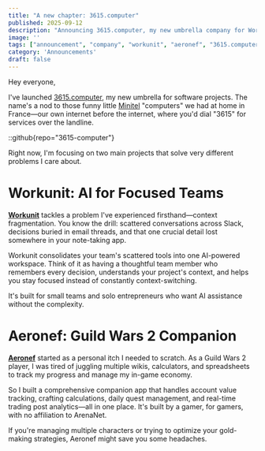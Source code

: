 ```yaml
---
title: "A new chapter: 3615.computer"
published: 2025-09-12
description: "Announcing 3615.computer, my new umbrella company for Workunit and Aeronef."
image: ''
tags: ["announcement", "company", "workunit", "aeronef", "3615.computer"]
category: 'Announcements'
draft: false
---
```


Hey everyone,

I've launched [3615.computer](https://3615.computer), my new umbrella for software projects. The name's a nod to those funny little [Minitel](https://en.wikipedia.org/wiki/Minitel) "computers" we had at home in France—our own internet before the internet, where you'd dial "3615" for services over the landline.

::github{repo="3615-computer"}

Right now, I'm focusing on two main projects that solve very different problems I care about.

# Workunit: AI for Focused Teams

[**Workunit**](https://workunit.app/) tackles a problem I've experienced firsthand—context fragmentation. You know the drill: scattered conversations across Slack, decisions buried in email threads, and that one crucial detail lost somewhere in your note-taking app.

Workunit consolidates your team's scattered tools into one AI-powered workspace. Think of it as having a thoughtful team member who remembers every decision, understands your project's context, and helps you stay focused instead of constantly context-switching.

It's built for small teams and solo entrepreneurs who want AI assistance without the complexity.

# Aeronef: Guild Wars 2 Companion

[**Aeronef**](https://aeronef.app/) started as a personal itch I needed to scratch. As a Guild Wars 2 player, I was tired of juggling multiple wikis, calculators, and spreadsheets to track my progress and manage my in-game economy.

So I built a comprehensive companion app that handles account value tracking, crafting calculations, daily quest management, and real-time trading post analytics—all in one place. It's built by a gamer, for gamers, with no affiliation to ArenaNet.

If you're managing multiple characters or trying to optimize your gold-making strategies, Aeronef might save you some headaches.
